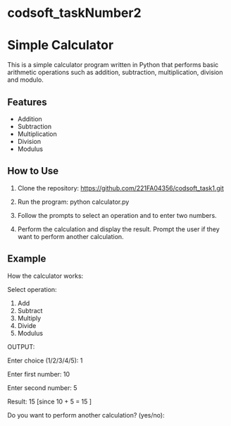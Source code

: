# codsoft_taskNumber2
# Simple Calculator

This is a simple calculator program written in Python that performs basic arithmetic operations such as addition, subtraction, multiplication, division and modulo.

## Features

- Addition
- Subtraction
- Multiplication
- Division
- Modulus

## How to Use

1. Clone the repository:
    https://github.com/221FA04356/codsoft_task1.git

2. Run the program:
    python calculator.py

3. Follow the prompts to select an operation and to enter two numbers.

4. Perform the calculation and display the result. Prompt the user if they want to perform another calculation.

## Example

How the calculator works:

Select operation:
1. Add
2. Subtract
3. Multiply
4. Divide
5. Modulus

OUTPUT:


Enter choice (1/2/3/4/5): 1

Enter first number: 10

Enter second number: 5

Result: 15  [since 10 + 5 = 15 ]

Do you want to perform another calculation? (yes/no): 
